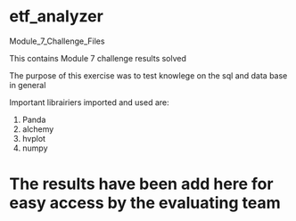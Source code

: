 # etf_analyzer
Module_7_Challenge_Files

This contains Module 7 challenge results solved 

The purpose of this exercise was to test knowlege on the sql and data base in general

Important librairiers imported and used are:
1. Panda
2. alchemy
3. hvplot
4. numpy

# The results have been add here for easy access by the evaluating team
